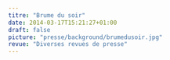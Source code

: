 ```yaml
---
titre: "Brume du soir"
date: 2014-03-17T15:21:27+01:00
draft: false
picture: "presse/background/brumedusoir.jpg"
revue: "Diverses revues de presse"  
---
```

